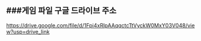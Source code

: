 ###게임 파일 구글 드라이브 주소
---
https://drive.google.com/file/d/1Fpi4xRlpAAqqctcTtVyckW0MxY03V048/view?usp=drive_link
